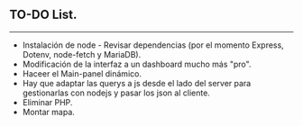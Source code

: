 ## TO-DO List.
----------
* Instalación de node - Revisar dependencias (por el momento Express, Dotenv, node-fetch y MariaDB).
* Modificación de la interfaz a un dashboard mucho más "pro".
* Haceer el Main-panel dinámico.
* Hay que adaptar las querys a js desde el lado del server para gestionarlas con nodejs y pasar los json al cliente.
* Eliminar PHP.
* Montar mapa.